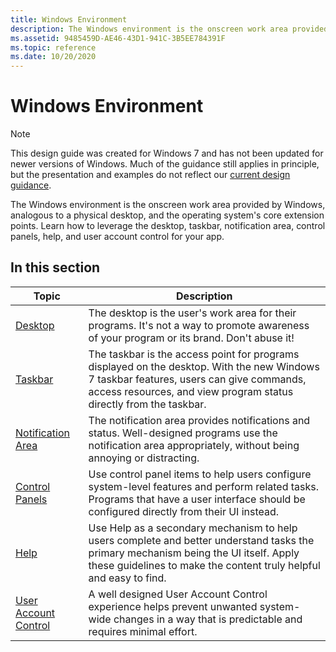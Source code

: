 ```yaml
---
title: Windows Environment
description: The Windows environment is the onscreen work area provided by Windows, analogous to a physical desktop, and the operating system's core extension points.
ms.assetid: 9485459D-AE46-43D1-941C-3B5EE784391F
ms.topic: reference
ms.date: 10/20/2020
---
```


# Windows Environment

> [!NOTE]
> This design guide was created for Windows 7 and has not been updated for newer versions of Windows. Much of the guidance still applies in principle, but the presentation and examples do not reflect our [current design guidance](/windows/uwp/design/).

The Windows environment is the onscreen work area provided by Windows, analogous to a physical desktop, and the operating system's core extension points. Learn how to leverage the desktop, taskbar, notification area, control panels, help, and user account control for your app.

## In this section



| Topic                                                   | Description                                                                                                                                                                                                               |
|---------------------------------------------------------|---------------------------------------------------------------------------------------------------------------------------------------------------------------------------------------------------------------------------|
| [Desktop](winenv-desktop.md)<br/>                | The desktop is the user's work area for their programs. It's not a way to promote awareness of your program or its brand. Don't abuse it! <br/>                                                                     |
| [Taskbar](winenv-taskbar.md)<br/>                | The taskbar is the access point for programs displayed on the desktop. With the new Windows 7 taskbar features, users can give commands, access resources, and view program status directly from the taskbar. <br/> |
| [Notification Area](winenv-notification.md)<br/> | The notification area provides notifications and status. Well-designed programs use the notification area appropriately, without being annoying or distracting. <br/>                                               |
| [Control Panels](winenv-ctrl-panels.md)<br/>     | Use control panel items to help users configure system-level features and perform related tasks. Programs that have a user interface should be configured directly from their UI instead. <br/>                     |
| [Help](winenv-help.md)<br/>                      | Use Help as a secondary mechanism to help users complete and better understand tasks the primary mechanism being the UI itself. Apply these guidelines to make the content truly helpful and easy to find. <br/>    |
| [User Account Control](winenv-uac.md)<br/>       | A well designed User Account Control experience helps prevent unwanted system-wide changes in a way that is predictable and requires minimal effort. <br/>                                                          |



 

 

